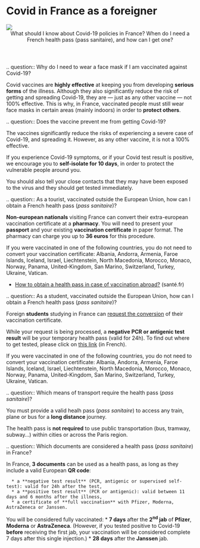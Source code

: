 # Covid in France as a foreigner

<img src="illustrations/deplacements.svg">

<header>What should I know about Covid-19 policies in France? When do I need a French health pass (pass sanitaire), and how can I get one?</header>

<div itemscope itemtype="https://schema.org/FAQPage">

.. question:: Why do I need to wear a face mask if I am vaccinated against Covid-19?

   Covid vaccines are **highly effective** at keeping you from developing **serious forms** of the illness. Although they also significantly reduce the risk of getting and spreading Covid-19, they are — just as any other vaccine — not 100% effective. This is why, in France, vaccinated people must still wear face masks in certain areas (mainly indoors) in order to **protect others**.


.. question:: Does the vaccine prevent me from getting Covid-19?

   The vaccines significantly reduce the risks of experiencing a severe case of Covid-19, and spreading it.
   However, as any other vaccine, it is not a 100% effective.

   If you experience Covid-19 symptoms, or if your Covid test result is positive, we encourage you to **self-isolate for 10 days**, in order to protect the vulnerable people around you.

   You should also tell your close contacts that they may have been exposed to the virus and they should get tested immediately.


.. question:: As a tourist, vaccinated outside the European Union, how can I obtain a French health pass (<i>pass sanitaire</i>)?

   **Non-european nationals** visiting France can convert their extra-european vaccination certificate at a **pharmacy**. You will need to present your **passport** and your existing **vaccination certificate** in paper format. The pharmacy can charge you up to **36 euros** for this procedure.
   
   If you were vaccinated in one of the following countries, you do not need to convert your vaccination certificate: Albania, Andorra, Armenia, Faroe Islands, Iceland, Israel, Liechtenstein, North Macedonia, Morocco, Monaco, Norway, Panama, United-Kingdom, San Marino, Switzerland, Turkey, Ukraine, Vatican. 

   <div class="voir-aussi">

   - [How to obtain a health pass in case of vaccination abroad?](https://www.sante.fr/how-to-obtain-a-french-health-pass) (santé.fr)

   </div>


.. question:: As a student, vaccinated outside the European Union, how can I obtain a French health pass (<i>pass sanitaire</i>)?

   Foreign **students** studying in France can [request the conversion](https://www.demarches-simplifiees.fr/commencer/passe-sanitaire-etudiants?locale=en) of their vaccination certificate.

   While your request is being processed, a **negative PCR or antigenic test result** will be your temporary health pass (valid for 24h). To find out where to get tested, please click on [this link](https://www.sante.fr/cf/centres-depistage-covid.html) (in French).

   If you were vaccinated in one of the following countries, you do not need to convert your vaccination certificate: Albania, Andorra, Armenia, Faroe Islands, Iceland, Israel, Liechtenstein, North Macedonia, Morocco, Monaco, Norway, Panama, United-Kingdom, San Marino, Switzerland, Turkey, Ukraine, Vatican. 

.. question:: Which means of transport require the health pass (<i>pass sanitaire</i>)?

   You must provide a valid healh pass (*pass sanitaire*) to access any train, plane or bus for a **long distance** journey.

   The health pass is **not required** to use public transportation (bus, tramway, subway…) within cities or across the Paris region.


.. question:: Which documents are considered a health pass (<i>pass sanitaire</i>) in France?

   In France, **3 documents** can be used as a health pass, as long as they include a valid European **QR code**:

      * a **negative test result** (PCR, antigenic or supervised self-test): valid for 24h after the test,
      * a **positive test result** (PCR or antigenic): valid between 11 days and 6 months after the illness,
      * a certificate of **full vaccination** with Pfizer, Moderna, AstraZeneca or Janssen.

   You will be considered fully vaccinated:
      * **7 days** after the <strong>2<sup>nd</sup> jab</strong> of **Pfizer**, **Moderna** or **AstraZeneca**. (However, if you tested positive to Covid-19 **before** receiving the first jab, your vaccination will be considered complete 7 days after this single injection.)
      * **28 days** after the **Janssen** jab.

</div>
